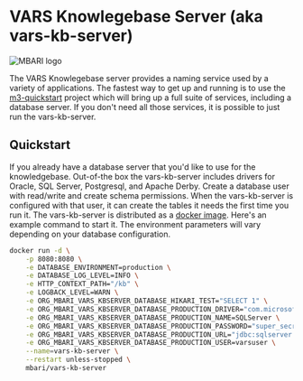 # VARS Knowlegebase Server (aka vars-kb-server)

![MBARI logo](assets/images/logo-mbari-3b.png)

The VARS Knowlegebase server provides a naming service used by a variety of applications. The fastest way to get up and running is to use the [m3-quickstart](https://github.com/mbari-media-management/m3-quickstart) project which will bring up a full suite of services, including a database server. If you don't need all those services, it is possible to just run the vars-kb-server.

## Quickstart

If you already have a database server that you'd like to use for the knowledgebase. Out-of-the box the vars-kb-server includes drivers for Oracle, SQL Server, Postgresql, and Apache Derby. Create a database user with read/write and create schema permissions. When the vars-kb-server is configured with that user, it can create the tables it needs the first time you run it. The vars-kb-server is distributed as a [docker image](https://hub.docker.com/repository/docker/mbari/vars-kb-server). Here's an example command to start it. The environment parameters will vary depending on your database configuration.

```bash
docker run -d \
    -p 8080:8080 \
    -e DATABASE_ENVIRONMENT=production \
    -e DATABASE_LOG_LEVEL=INFO \
    -e HTTP_CONTEXT_PATH="/kb" \
    -e LOGBACK_LEVEL=WARN \
    -e ORG_MBARI_VARS_KBSERVER_DATABASE_HIKARI_TEST="SELECT 1" \
    -e ORG_MBARI_VARS_KBSERVER_DATABASE_PRODUCTION_DRIVER="com.microsoft.sqlserver.jdbc.SQLServerDriver" \
    -e ORG_MBARI_VARS_KBSERVER_DATABASE_PRODUCTION_NAME=SQLServer \
    -e ORG_MBARI_VARS_KBSERVER_DATABASE_PRODUCTION_PASSWORD="super_secret_password" \
    -e ORG_MBARI_VARS_KBSERVER_DATABASE_PRODUCTION_URL="jdbc:sqlserver://my.database.org:1433;databaseName=VARS_KB" \
    -e ORG_MBARI_VARS_KBSERVER_DATABASE_PRODUCTION_USER=varsuser \
    --name=vars-kb-server \
    --restart unless-stopped \
    mbari/vars-kb-server
```
